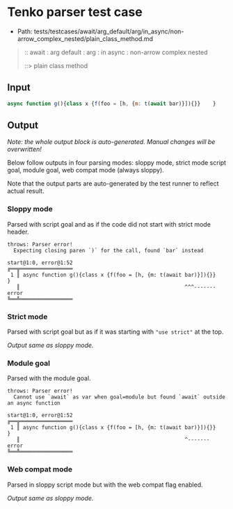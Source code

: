# Tenko parser test case

- Path: tests/testcases/await/arg_default/arg/in_async/non-arrow_complex_nested/plain_class_method.md

> :: await : arg default : arg : in async : non-arrow complex nested
>
> ::> plain class method

## Input

`````js
async function g(){class x {f(foo = [h, {m: t(await bar)}]){}}    }
`````

## Output

_Note: the whole output block is auto-generated. Manual changes will be overwritten!_

Below follow outputs in four parsing modes: sloppy mode, strict mode script goal, module goal, web compat mode (always sloppy).

Note that the output parts are auto-generated by the test runner to reflect actual result.

### Sloppy mode

Parsed with script goal and as if the code did not start with strict mode header.

`````
throws: Parser error!
  Expecting closing paren `)` for the call, found `bar` instead

start@1:0, error@1:52
╔══╦═════════════════
 1 ║ async function g(){class x {f(foo = [h, {m: t(await bar)}]){}}    }
   ║                                                     ^^^------- error
╚══╩═════════════════

`````

### Strict mode

Parsed with script goal but as if it was starting with `"use strict"` at the top.

_Output same as sloppy mode._

### Module goal

Parsed with the module goal.

`````
throws: Parser error!
  Cannot use `await` as var when goal=module but found `await` outside an async function

start@1:0, error@1:52
╔══╦═════════════════
 1 ║ async function g(){class x {f(foo = [h, {m: t(await bar)}]){}}    }
   ║                                                     ^------- error
╚══╩═════════════════

`````


### Web compat mode

Parsed in sloppy script mode but with the web compat flag enabled.

_Output same as sloppy mode._

